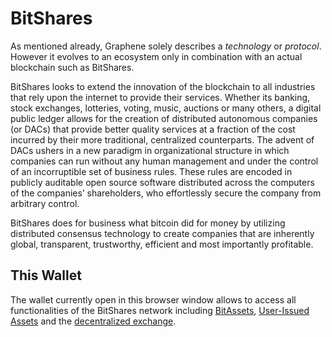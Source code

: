 # BitShares

As mentioned already, Graphene solely describes a *technology* or *protocol*. However it evolves to an ecosystem only in combination with an actual blockchain such as BitShares.

BitShares looks to extend the innovation of the blockchain to all industries that rely upon the internet to provide their services. Whether its banking, stock exchanges, lotteries, voting, music, auctions or many others, a digital public ledger allows for the creation of distributed autonomous companies (or DACs) that provide better quality services at a fraction of the cost incurred by their more traditional, centralized counterparts. The advent of DACs ushers in a new paradigm in organizational structure in which companies can run without any human management and under the control of an incorruptible set of business rules. These rules are encoded in publicly auditable open source software distributed across the computers of the companies’ shareholders, who effortlessly secure the company from arbitrary control.

BitShares does for business what bitcoin did for money by utilizing distributed consensus technology to create companies that are inherently global, transparent, trustworthy, efficient and most importantly profitable.

## This Wallet

The wallet currently open in this browser window allows to access all functionalities of the BitShares network including [BitAssets](../assets/mpa.md), [User-Issued Assets](../assets/uia.md) and the [decentralized exchange](../dex/introduction.md).
